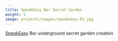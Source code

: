 ```yaml
---
title: SpeakEasy Bar Secret Garden
weight: 5
image: projects/images/speakeasy-01.jpg
---
```

[SpeakEasy](http://popaganda.gr/singnomi-mipos-xerete-pou-vriskete-ipogia-mistiki-avli-tou-kentrou/) Bar underground secret garden creation
